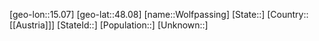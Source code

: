 ﻿---
location: [48.08,15.07]
type: City
tags:
- geo/City


SpocWebEntityId: 35682
isDeleted: false
confidential: public

---
[geo-lon::15.07]
[geo-lat::48.08]
[name::Wolfpassing]
[State::]
[Country::[[Austria]]]
[StateId::]
[Population::]
[Unknown::]

